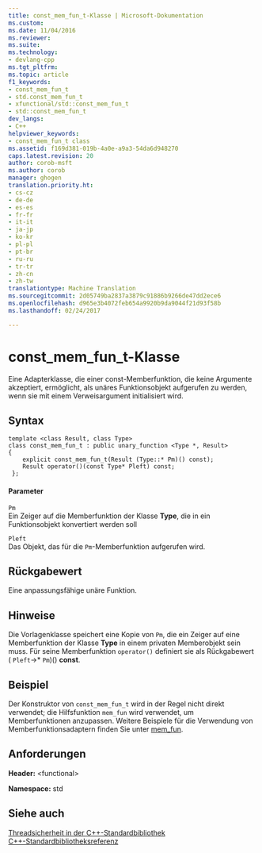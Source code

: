 ```yaml
---
title: const_mem_fun_t-Klasse | Microsoft-Dokumentation
ms.custom: 
ms.date: 11/04/2016
ms.reviewer: 
ms.suite: 
ms.technology:
- devlang-cpp
ms.tgt_pltfrm: 
ms.topic: article
f1_keywords:
- const_mem_fun_t
- std.const_mem_fun_t
- xfunctional/std::const_mem_fun_t
- std::const_mem_fun_t
dev_langs:
- C++
helpviewer_keywords:
- const_mem_fun_t class
ms.assetid: f169d381-019b-4a0e-a9a3-54da6d948270
caps.latest.revision: 20
author: corob-msft
ms.author: corob
manager: ghogen
translation.priority.ht:
- cs-cz
- de-de
- es-es
- fr-fr
- it-it
- ja-jp
- ko-kr
- pl-pl
- pt-br
- ru-ru
- tr-tr
- zh-cn
- zh-tw
translationtype: Machine Translation
ms.sourcegitcommit: 2d05749ba2837a3879c91886b9266de47dd2ece6
ms.openlocfilehash: d965e3b4072feb654a9920b9da9044f21d93f58b
ms.lasthandoff: 02/24/2017

---
```

# <a name="constmemfunt-class"></a>const_mem_fun_t-Klasse
Eine Adapterklasse, die einer const-Memberfunktion, die keine Argumente akzeptiert, ermöglicht, als unäres Funktionsobjekt aufgerufen zu werden, wenn sie mit einem Verweisargument initialisiert wird.  
  
## <a name="syntax"></a>Syntax  
  
```
template <class Result, class Type>
class const_mem_fun_t : public unary_function <Type *, Result>  
{
    explicit const_mem_fun_t(Result (Type::* Pm)() const);
    Result operator()(const Type* Pleft) const;
 };
```  
  
#### <a name="parameters"></a>Parameter  
 `Pm`  
 Ein Zeiger auf die Memberfunktion der Klasse **Type**, die in ein Funktionsobjekt konvertiert werden soll  
  
 `Pleft`  
 Das Objekt, das für die `Pm`-Memberfunktion aufgerufen wird.  
  
## <a name="return-value"></a>Rückgabewert  
 Eine anpassungsfähige unäre Funktion.  
  
## <a name="remarks"></a>Hinweise  
 Die Vorlagenklasse speichert eine Kopie von `Pm`, die ein Zeiger auf eine Memberfunktion der Klasse **Type** in einem privaten Memberobjekt sein muss. Für seine Memberfunktion `operator()` definiert sie als Rückgabewert ( `Pleft`->\* `Pm`)() **const**.  
  
## <a name="example"></a>Beispiel  
 Der Konstruktor von `const_mem_fun_t` wird in der Regel nicht direkt verwendet; die Hilfsfunktion `mem_fun` wird verwendet, um Memberfunktionen anzupassen. Weitere Beispiele für die Verwendung von Memberfunktionsadaptern finden Sie unter [mem_fun](../standard-library/functional-functions.md#mem_fun_function).  
  
## <a name="requirements"></a>Anforderungen  
 **Header:** \<functional>  
  
 **Namespace:** std  
  
## <a name="see-also"></a>Siehe auch  
 [Threadsicherheit in der C++-Standardbibliothek](../standard-library/thread-safety-in-the-cpp-standard-library.md)   
 [C++-Standardbibliotheksreferenz](../standard-library/cpp-standard-library-reference.md)




